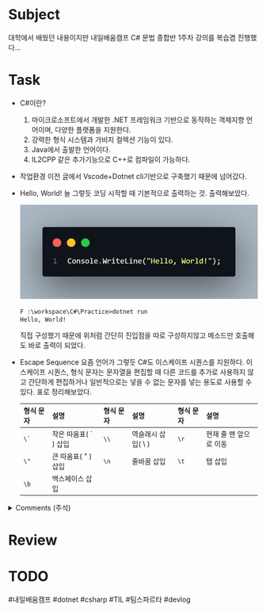 # Subject

대학에서 배웠던 내용이지만 내일배움캠프 C# 문법 종합반 1주차 강의를 복습겸 진행했다...


# Task
* C#이란?
	1. 마이크로소프트에서 개발한 .NET 프레임워크 기반으로 동작하는 객체지향 언어이며, 다양한 플랫폼을 지원한다.
	2. 강력한 형식 시스템과 가비지 컬렉션 기능이 있다.
	3. Java에서 출발한 언어이다.
	4. IL2CPP 같은 추가기능으로 C++로 컴파일이 가능하다.


* 작업환경
	이전 글에서 Vscode+Dotnet cli기반으로 구축했기 때문에 넘어갔다.


* Hello, World!
	늘 그렇듯 코딩 시작할 때 기본적으로 출력하는 것. 출력해보았다.
	
	![image](20250413_1.png)
	```
	F :\workspace\C#\Practice>dotnet run
	Hello, World!
	```
	직접 구성했기 때문에 위처럼 간단히 진입점을 따로 구성하지않고 메소드만 호출해도 바로 출력이 되었다.


* Escape Sequence
	요즘 언어가 그렇듯 C#도 이스케이프 시퀀스를 지원하다. 이스케이프 시퀀스, 형식 문자는 문자열을 편집할 때 다른 코드를 추가로 사용하지 않고 간단하게 편집하거나 일반적으로는 넣을 수 없는 문자를 넣는 용도로 사용할 수 있다. 표로 정리해보았다.
	
	| 형식 문자      | 설명             | 형식 문자    | 설명           | 형식 문자    | 설명            |
	| ---------- | -------------- | -------- | ------------ | -------- | ------------- |
	| ``` \` ``` | 작은 따옴표( ` ) 삽입 | ```\\``` | 역슬래시 삽입( \ ) | ```\r``` | 현재 줄 맨 앞으로 이동 |
	| ```\"```   | 큰 따옴표( " ) 삽입  | ```\n``` | 줄바꿈 삽입       | ```\t``` | 탭 삽입          |
	| ```\b```   | 백스페이스 삽입       |          |              |          |               |


<details>
<summary>Comments (주석)</summary>


코드의 설명이나 개발자간 커뮤니케이션을 위한 메모
</details>

















# Review


# TODO


#내일배움캠프 #dotnet #csharp #TIL #팀스파르타 #devlog
